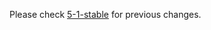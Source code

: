 Please check [5-1-stable](https://github.com/rails/rails/blob/5-1-stable/activerecord/CHANGELOG.md) for previous changes.
